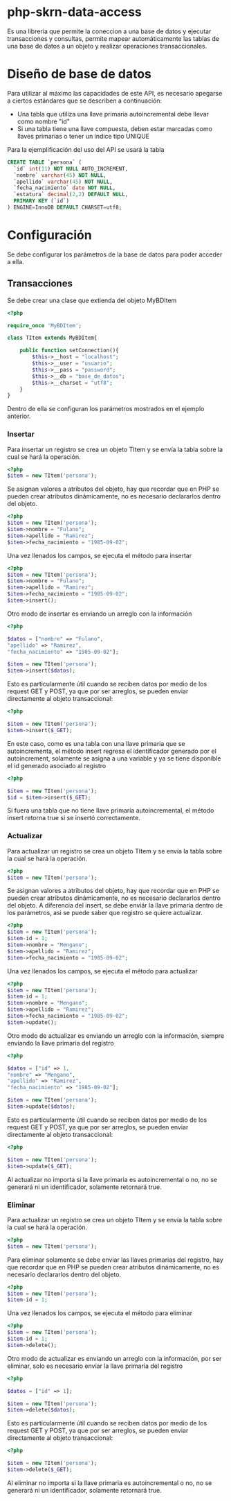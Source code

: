 # php-skrn-data-access

Es una libreria que permite la coneccion a una base de datos y ejecutar transacciones y consultas, permite mapear automáticamente las tablas de una base de datos a un objeto y realizar operaciones transaccionales.

# Diseño de base de datos

Para utilizar al máximo las capacidades de este API, es necesario apegarse a ciertos estándares que se describen a continuación:

* Una tabla que utiliza una llave primaria autoincremental debe llevar como nombre "id"
* Si una tabla tiene una llave compuesta, deben estar marcadas como llaves primarias o tener un índice tipo UNIQUE

Para la ejemplificación del uso del API se usará la tabla


```sql
CREATE TABLE `persona` (
  `id` int(11) NOT NULL AUTO_INCREMENT,
  `nombre` varchar(45) NOT NULL,
  `apellido` varchar(45) NOT NULL,
  `fecha_nacimiento` date NOT NULL,
  `estatura` decimal(2,2) DEFAULT NULL,
  PRIMARY KEY (`id`)
) ENGINE=InnoDB DEFAULT CHARSET=utf8;
```

# Configuración

Se debe configurar los parámetros de la base de datos para poder acceder a ella.

## Transacciones

Se debe crear una clase que extienda del objeto MyBDItem

```php
<?php

require_once 'MyBDItem';

class TItem extends MyBDItem{

    public function setConnection(){
        $this->__host = "localhost";
        $this->__user = "usuario";
        $this->__pass = "password";
        $this->__db = "base_de_datos";
        $this->__charset = "utf8";
    }
}

```

Dentro de ella se configuran los parámetros mostrados en el ejemplo anterior.

### Insertar

Para insertar un registro se crea un objeto TItem y se envía la tabla sobre la cual se hará la operación.

```php
<?php
$item = new TItem('persona');
```

Se asignan valores a atributos del objeto, hay que recordar que en PHP se pueden crear atributos dinámicamente, no es necesario declararlos dentro del objeto.

```php
<?php
$item = new TItem('persona');
$item->nombre = "Fulano";
$item->apellido = "Ramirez";
$item->fecha_nacimiento = "1985-09-02";
```

Una vez llenados los campos, se ejecuta el método para insertar

```php
<?php
$item = new TItem('persona');
$item->nombre = "Fulano";
$item->apellido = "Ramirez";
$item->fecha_nacimiento = "1985-09-02";
$item->insert();
```

Otro modo de insertar es enviando un arreglo con la información

```php
<?php

$datos = ["nombre" => "Fulano", 
"apellido" => "Ramirez",
"fecha_nacimiento" => "1985-09-02"];

$item = new TItem('persona');
$item->insert($datos);
```

Esto es particularmente útil cuando se reciben datos por medio de los request GET y POST, ya que por ser arreglos, se pueden enviar directamente al objeto transaccional:

```php
<?php

$item = new TItem('persona');
$item->insert($_GET);
```

En este caso, como es una tabla con una llave primaria que se autoincrementa, el método insert regresa el identificador generado por el autoincrement, solamente se asigna a una variable y ya se tiene disponible el id generado asociado al registro

```php
<?php

$item = new TItem('persona');
$id = $item->insert($_GET);
```

Si fuera una tabla que no tiene llave primaria autoincremental, el método insert retorna true si se insertó correctamente.

### Actualizar

Para actualizar un registro se crea un objeto TItem y se envía la tabla sobre la cual se hará la operación.

```php
<?php
$item = new TItem('persona');
```

Se asignan valores a atributos del objeto, hay que recordar que en PHP se pueden crear atributos dinámicamente, no es necesario declararlos dentro del objeto. A diferencia del insert, se debe enviár la llave primaria dentro de los parámetros, asi se puede saber que registro se quiere actualizar.

```php
<?php
$item = new TItem('persona');
$item-id = 1;
$item->nombre = "Mengano";
$item->apellido = "Ramirez";
$item->fecha_nacimiento = "1985-09-02";
```

Una vez llenados los campos, se ejecuta el método para actualizar

```php
<?php
$item = new TItem('persona');
$item-id = 1;
$item->nombre = "Mengano";
$item->apellido = "Ramirez";
$item->fecha_nacimiento = "1985-09-02";
$item->update();
```

Otro modo de actualizar es enviando un arreglo con la información, siempre enviando la llave primaria del registro

```php
<?php

$datos = ["id" => 1, 
"nombre" => "Mengano", 
"apellido" => "Ramirez",
"fecha_nacimiento" => "1985-09-02"];

$item = new TItem('persona');
$item->update($datos);
```

Esto es particularmente útil cuando se reciben datos por medio de los request GET y POST, ya que por ser arreglos, se pueden enviar directamente al objeto transaccional:

```php
<?php

$item = new TItem('persona');
$item->update($_GET);
```

Al actualizar no importa si la llave primaria es autoincremental o no, no se generará ni un identificador, solamente retornará true.

### Eliminar

Para actualizar un registro se crea un objeto TItem y se envía la tabla sobre la cual se hará la operación.

```php
<?php
$item = new TItem('persona');
```

Para eliminar solamente se debe enviar las llaves primarias del registro, hay que recordar que en PHP se pueden crear atributos dinámicamente, no es necesario declararlos dentro del objeto.

```php
<?php
$item = new TItem('persona');
$item-id = 1;
```

Una vez llenados los campos, se ejecuta el método para eliminar

```php
<?php
$item = new TItem('persona');
$item-id = 1;
$item->delete();
```

Otro modo de actualizar es enviando un arreglo con la información, por ser eliminar, solo es necesario enviar la llave primaria del registro

```php
<?php

$datos = ["id" => 1];

$item = new TItem('persona');
$item->delete($datos);
```

Esto es particularmente útil cuando se reciben datos por medio de los request GET y POST, ya que por ser arreglos, se pueden enviar directamente al objeto transaccional:

```php
<?php

$item = new TItem('persona');
$item->delete($_GET);
```

Al eliminar no importa si la llave primaria es autoincremental o no, no se generará ni un identificador, solamente retornará true.


